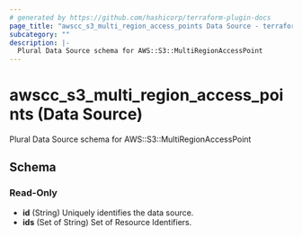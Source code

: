 ```yaml
---
# generated by https://github.com/hashicorp/terraform-plugin-docs
page_title: "awscc_s3_multi_region_access_points Data Source - terraform-provider-awscc"
subcategory: ""
description: |-
  Plural Data Source schema for AWS::S3::MultiRegionAccessPoint
---
```


# awscc_s3_multi_region_access_points (Data Source)

Plural Data Source schema for AWS::S3::MultiRegionAccessPoint



<!-- schema generated by tfplugindocs -->
## Schema

### Read-Only

- **id** (String) Uniquely identifies the data source.
- **ids** (Set of String) Set of Resource Identifiers.


